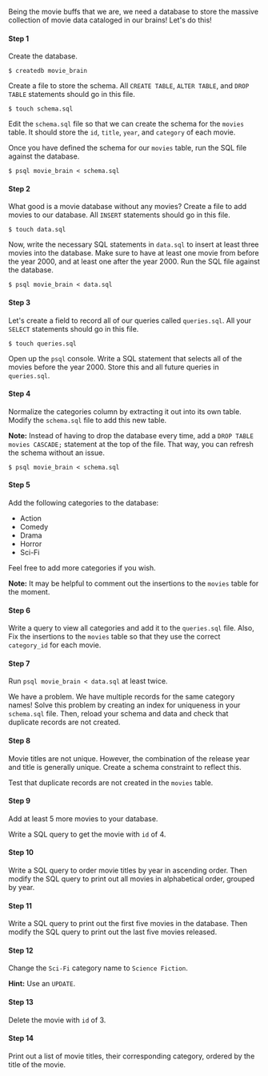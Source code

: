 Being the movie buffs that we are, we need a database to store the  massive collection of movie data cataloged in our brains! Let's do this!

#### Step 1

Create the database.

```no-highlight
$ createdb movie_brain
```

Create a file to store the schema. All `CREATE TABLE`, `ALTER TABLE`, and `DROP TABLE` statements should go in this file.

```no-highlight
$ touch schema.sql
```

Edit the `schema.sql` file so that we can create the schema for the `movies` table. It should store the `id`, `title`, `year`, and `category` of each movie.

Once you have defined the schema for our `movies` table, run the SQL file against the database.

```no-highlight
$ psql movie_brain < schema.sql
```

#### Step 2

What good is a movie database without any movies? Create a file to add movies to our database. All `INSERT` statements should go in this file.

```no-highlight
$ touch data.sql
```

Now, write the necessary SQL statements in `data.sql` to insert at least three movies into the database. Make sure to have at least one movie from before the year 2000, and at least one after the year 2000. Run the SQL file against the database.

```no-highlight
$ psql movie_brain < data.sql
```

#### Step 3

Let's create a field to record all of our queries called `queries.sql`. All your `SELECT` statements should go in this file.
```no-highlight
$ touch queries.sql
```

Open up the `psql` console. Write a SQL statement that selects all of the movies before the year 2000. Store this and all future queries in `queries.sql`.

#### Step 4

Normalize the categories column by extracting it out into its own table. Modify the `schema.sql` file to add this new table.

**Note:** Instead of having to drop the database every time, add a `DROP TABLE movies CASCADE;` statement at the top of the file. That way, you can refresh the schema without an issue.

```no-highlight
$ psql movie_brain < schema.sql
```

#### Step 5

Add the following categories to the database:

* Action
* Comedy
* Drama
* Horror
* Sci-Fi

Feel free to add more categories if you wish.

**Note:** It may be helpful to comment out the insertions to the `movies` table for the moment.

#### Step 6

Write a query to view all categories and add it to the `queries.sql` file. Also, Fix the insertions to the `movies` table so that they use the correct `category_id` for each movie.

#### Step 7
Run `psql movie_brain < data.sql` at least twice.

We have a problem. We have multiple records for the same category names! Solve this problem by creating an index for uniqueness in your `schema.sql` file. Then, reload your schema and data and check that duplicate records are not created.

#### Step 8

Movie titles are not unique. However, the combination of the release year and title is generally unique. Create a schema constraint to reflect this.

Test that duplicate records are not created in the `movies` table.

#### Step 9

Add at least 5 more movies to your database.

Write a SQL query to get the movie with `id` of 4.

#### Step 10

Write a SQL query to order movie titles by year in ascending order. Then modify the SQL query to print out all movies in alphabetical order, grouped by year.

#### Step 11

Write a SQL query to print out the first five movies in the database. Then modify the SQL query to print out the last five movies released.

#### Step 12

Change the `Sci-Fi` category name to `Science Fiction`.

**Hint:** Use an `UPDATE`.

#### Step 13

Delete the movie with `id` of 3.

#### Step 14

Print out a list of movie titles, their corresponding category, ordered by the title of the movie.
